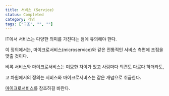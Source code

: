 ```yaml
---
title: 서비스 (Service)
status: Completed
category: 개념
tags: ["구조", "", ""]
---
```


<!--Please note that in IT, service has multiple meanings.-->
IT에서 서비스는 다양한 의미를 가진다는 점에 유의해야 한다.
<!-- In this definition, we'll focus on the more traditional one: service as in microservice.  -->
이 정의에서는, 마이크로서비스(microservice)와 같은 전통적인 서비스 측면에 초점을 맞출 것이다.
<!-- How or even if services differ from microservices is nuanced and different people may have different opinions.  -->
비록 서비스와 마이크로서비스는 미묘한 차이가 있고 사람마다 의견도 다르다 하더라도,
<!-- For a high-level definition, we'll treat them as the same.  -->
고 차원에서의 정의는 서비스와 마이크로서비스는 같은 개념으로 취급한다.
<!-- Please refer to the [microservices](/microservices/) definition. -->
[마이크로서비스](/ko/microservices/)를 참조하길 바란다.
